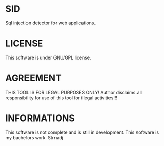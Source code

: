 SID
===

Sql injection detector for web applications..

LICENSE
===

This software is under GNU/GPL license.

AGREEMENT
===

THIS TOOL IS FOR LEGAL PURPOSES ONLY! Author disclaims all
responsibility for use of this tool for illegal activities!!!

INFORMATIONS
===
This software is not complete and is still in development. This software is my bachelors work. Strnadj
